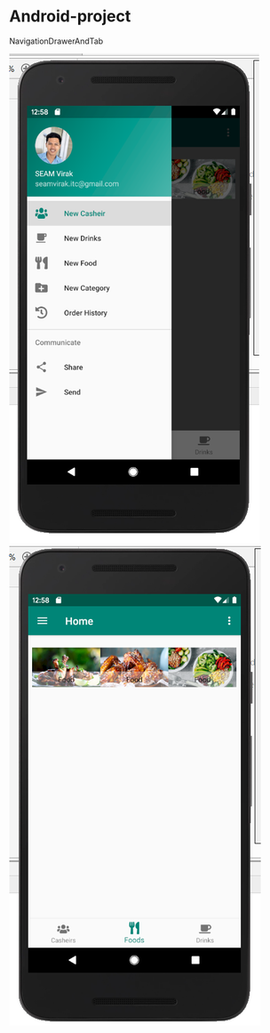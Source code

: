 # Android-project

NavigationDrawerAndTab


![](https://raw.githubusercontent.com/VIRAK33/Android-project/master/Photos/NavigationDrawerAndTab1.png)
![](https://raw.githubusercontent.com/VIRAK33/Android-project/master/Photos/NavigationDrawerAndTab2.png)
